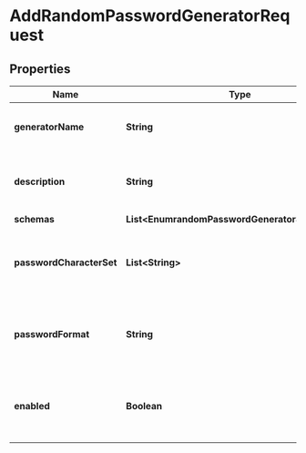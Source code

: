 

# AddRandomPasswordGeneratorRequest


## Properties

| Name | Type | Description | Notes |
|------------ | ------------- | ------------- | -------------|
|**generatorName** | **String** | Name of the new Password Generator |  |
|**description** | **String** | A description for this Password Generator |  [optional] |
|**schemas** | **List&lt;EnumrandomPasswordGeneratorSchemaUrn&gt;** |  |  |
|**passwordCharacterSet** | **List&lt;String&gt;** | Specifies one or more named character sets. |  |
|**passwordFormat** | **String** | Specifies the format to use for the generated password. |  |
|**enabled** | **Boolean** | Indicates whether the Password Generator is enabled for use. |  |




